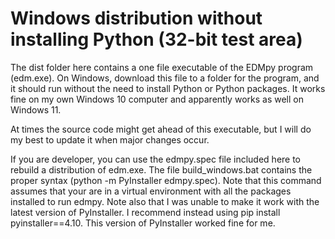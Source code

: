 # Windows distribution without installing Python (32-bit test area)

The dist folder here contains a one file executable of the EDMpy program (edm.exe).  On Windows, download this file to a folder for the program, and it should run without the need to install Python or Python packages.  It works fine on my own Windows 10 computer and apparently works as well on Windows 11.

At times the source code might get ahead of this executable, but I will do my best to update it when major changes occur.

If you are developer, you can use the edmpy.spec file included here to rebuild a distribution of edm.exe.  The file build_windows.bat contains the proper syntax (python -m PyInstaller edmpy.spec).  Note that this command assumes that your are in a virtual environment with all the packages installed to run edmpy.  Note also that I was unable to make it work with the latest version of PyInstaller.  I recommend instead using pip install pyinstaller==4.10.  This version of PyInstaller worked fine for me.